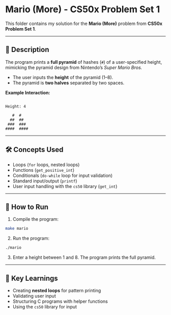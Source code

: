 # Mario (More) - CS50x Problem Set 1

This folder contains my solution for the **Mario (More)** problem from **CS50x Problem Set 1**.

---

## 📌 Description
The program prints a **full pyramid** of hashes (`#`) of a user-specified height, mimicking the pyramid design from Nintendo’s *Super Mario Bros.*  

- The user inputs the **height** of the pyramid (1–8).  
- The pyramid is **two halves** separated by two spaces.

**Example Interaction:**
```

Height: 4

   #  #
  ##  ##
 ###  ###
####  ####

````

---

## 🛠️ Concepts Used
- Loops (`for` loops, nested loops)  
- Functions (`get_positive_int`)  
- Conditionals (`do-while` loop for input validation)  
- Standard input/output (`printf`)  
- User input handling with the `cs50` library (`get_int`)

---

## 🔧 How to Run
1. Compile the program:
```bash
make mario
````

2. Run the program:

```bash
./mario
```

3. Enter a height between 1 and 8. The program prints the full pyramid.

---

## 🎯 Key Learnings

* Creating **nested loops** for pattern printing
* Validating user input
* Structuring C programs with helper functions
* Using the `cs50` library for input

